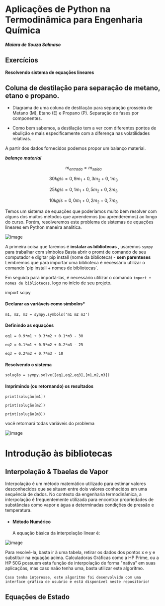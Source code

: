 # Aplicações de Python na Termodinâmica para Engenharia Química

####  ***Maiara de Souza Salmaso***

## Exercícios 
**Resolvendo sistema de equações lineares**

## Coluna de destilação para separação de metano, etano e propano.

- Diagrama de uma coluna de destilação para separação grosseira de Metano (M), Etano (E) e Propano (P). Separação de fases por componentes.

- Como bem sabemos, a destilação tem a ver com diferentes pontos de ebulição e mais especificamente com a diferença nas volatilidades relativas.

A partir dos dados fornecidos podemos propor um balanço material.


***balanço material***

$$m_{entrada} = m_{saída}$$

$$30 kg/s = 0,9m_{1} + 0,3m_{2} + 0,1m_{3}$$

$$25 kg/s = 0,1m_{1} + 0,5m_{2} + 0,2m_{3}$$

$$10 kg/s = 0,0m_{1} + 0,2m_{2} + 0,7m_{3}$$


Temos um sistema de equações que poderíamos muito bem resolver com alguns dos muitos métodos que aprendemos (ou aprenderemos) ao longo do curso. Porém, resolveremos este problema de sistemas de equações lineares em Python maneira analítica.

![image](https://github.com/maiarasalmaso/minicurso-python-termodinamica/assets/91421583/10970fc6-ac53-4080-9bdc-dc3851453c4b)


  A primeira coisa que faremos é **instalar as bibliotecas** , usaremos `sympy` para trabalhar com símbolos
  Basta abrir o promt de comando de seu computador e digitar pip install (nome da biblioteca) - **sem parenteses**
  Lembremos que para importar uma biblioteca é necessário utilizar o comando `pip install + nomes de bibliotecas´.

Em seguida para importá-las, é necessário utilizar o comando `import + nomes de bibliotecas`. logo no início de seu projeto.

import scipy

#### Declarar as variáveis como símbolos*

`m1, m2, m3 = sympy.symbols('m1 m2 m3')`

#### Definindo as equações 

`eq1 = 0.9*m1 + 0.3*m2 + 0.1*m3 - 30`

`eq2 = 0.1*m1 + 0.5*m2 + 0.2*m3 - 25`

`eq3 = 0.2*m2 + 0.7*m3 - 10`

#### Resolvendo o sistema
`solução = sympy.solve([eq1,eq2,eq3],[m1,m2,m3])`

#### Imprimindo (ou retornando) os resultados
`print(solução[m1])`

`print(solução[m2])`

`print(solução[m3])` 

você retornará todas variáveis do problema

![image](https://github.com/maiarasalmaso/minicurso-python-termodinamica/assets/91421583/880ea6c1-6b65-42cf-a2ef-b76355572e5b)


# Introdução às bibliotecas

## Interpolação & Tbaelas de Vapor

  Interpolação é um método matemático utilizado para estimar valores desconhecidos que se situam entre dois valores conhecidos em uma sequência de dados. No contexto da engenharia termodinâmica, a interpolação é frequentemente utilizada para encontrar propriedades de substâncias como vapor e água a determinadas condições de pressão e temperatura.
* ####  Método Numérico
  A equação básica da interpolação linear é:
  
![image](https://github.com/maiarasalmaso/minicurso-python-termodinamica/assets/91421583/408928d0-e941-49ea-b5ce-a9608810cd67)

Para resolvê-la, basta ir à uma tabela, retirar os dados dos pontos x e y e substituir na equação acima. Calculadoras Gráficas como a HP Prime, ou a HP 50G possuem esta função de interpolação de forma "nativa" em suas aplicaçõas, mas caso naão tenha uma, basta utilizar este algoritmo.

`Caso tenha interesse, este algoritmo foi desenvolvido com uma interface gráfica de usuário e está disponível neste repositório!`







## Equações de Estado
